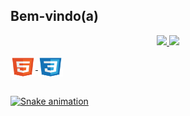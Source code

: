 ## Bem-vindo(a)

<div align="center">
  <a href="https://github.com/Matheus07Henrique">   
  <img height="160em" src="https://github-readme-stats.vercel.app/api?username=Matheus07Henrique&show_icons=true&theme=dracula&include_all_commits=true&count_private=true"/>
  <img height="180em" src="https://github-readme-stats.vercel.app/api/top-langs/?username=Matheus07Henrique&layout=compact&langs_count=8&theme=dracula"/>            
</div>
  
<div style="display: inline_block"><br>
  <img align="center" alt="HTML" height="30" width="40" src="https://raw.githubusercontent.com/devicons/devicon/master/icons/html5/html5-original.svg">
  <img align="center" alt="CSS" height="30" width="40" src="https://raw.githubusercontent.com/devicons/devicon/master/icons/css3/css3-original.svg">
</div><br>
  
![Snake animation](https://github.com/Matheus07Henrique/Matheus07Henrique/blob/output/github-contribution-grid-snake.svg)
  
